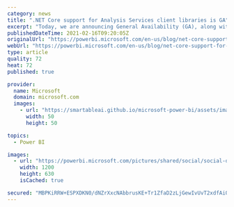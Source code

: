 ```yaml
---
category: news
title: ".NET Core support for Analysis Services client libraries is GA"
excerpt: "Today, we are announcing General Availability (GA), along with several enhancements."
publishedDateTime: 2021-02-16T09:20:05Z
originalUrl: "https://powerbi.microsoft.com/en-us/blog/net-core-support-for-analysis-services-client-libraries-is-ga/"
webUrl: "https://powerbi.microsoft.com/en-us/blog/net-core-support-for-analysis-services-client-libraries-is-ga/"
type: article
quality: 72
heat: 72
published: true

provider:
  name: Microsoft
  domain: microsoft.com
  images:
    - url: "https://smartableai.github.io/microsoft-power-bi/assets/images/organizations/microsoft.com-50x50.jpg"
      width: 50
      height: 50

topics:
  - Power BI

images:
  - url: "https://powerbi.microsoft.com/pictures/shared/social/social-default-image.png"
    width: 1200
    height: 630
    isCached: true

secured: "MBPKiRRW+ESPXDKN0/dNZrXxcNAbbrusKE+Tr1ZfaD2zLjGewIvUvT2xdfAiQWDi2d8hZG55bEhsmt3/kzMEwwkNJ5t99FDEPvhmLPEYPLtlkzXyHVVjxTvu9i3HjpWnxPLcknoMDQRomfhBxlicxmMbEukhVsyghmUVYDhFSg3nRK7hOJQ8FshVqh40ySXo9TKEHRzCj/zI4VrLJvihfr+x3PPU9zb4VA+eODnPKcLnrKfNl1kOVkiZOugW6XIJ1p7VJHpIHZp3ao2rGsuAaHlpomFPPDyabIHNiwpXnFThjm+PxeOYhlNEUFVrvCRGHWXpeqaf1upABgGB4AsYcHeeiZmuCMcyYPFv+5SuypI=;0W2zAfjNf8gZFfCVF4APLg=="
---
```


